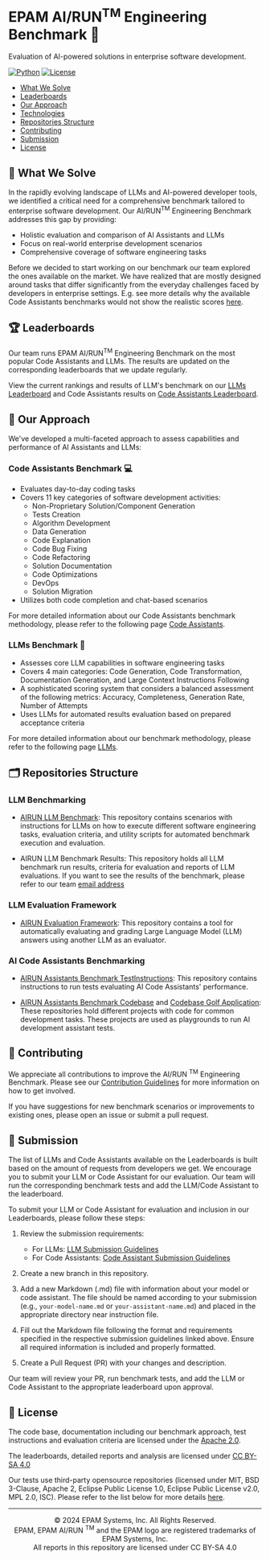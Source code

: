 # EPAM AI/RUN<sup>TM</sup> Engineering Benchmark 🚀

Evaluation of AI-powered solutions in enterprise software development.

[![Python](https://img.shields.io/badge/Python-3.12+-blue.svg)](https://www.python.org/downloads/)
[![License](https://img.shields.io/badge/License-BSD3Clause-green.svg)](https://opensource.org/license/bsd-3-clause)

- [What We Solve](#-what-we-solve)
- [Leaderboards](#-leaderboards)
- [Our Approach](#-our-approach)
- [Technologies](#-technologies)
- [Repositories Structure](#-repositories-structure)
- [Contributing](#-contributing)
- [Submission](#-submission)
- [License](#-license)

## 🎯 What We Solve

In the rapidly evolving landscape of LLMs and AI-powered developer tools, we identified a critical need for a comprehensive
benchmark tailored to enterprise software development. Our AI/RUN<sup>TM</sup> Engineering Benchmark addresses this gap by providing:

- Holistic evaluation and comparison of AI Assistants and LLMs
- Focus on real-world enterprise development scenarios
- Comprehensive coverage of software engineering tasks

Before we decided to start working on our benchmark our team explored the ones available on the market. We have realized that are mostly designed around tasks that differ significantly from the everyday challenges faced by developers in enterprise settings. E.g. see more details why the available Code Assistants benchmarks would not show the realistic scores [here](pages/sandbox-test/why-ai-run-benchmark.md).

## 🏆 Leaderboards

Our team runs EPAM AI/RUN<sup>TM</sup> Engineering Benchmark on the most popular Code Assistants and LLMs. The results are updated on the corresponding leaderboards that we update regularly.

View the current rankings and results of LLM's benchmark on our [LLMs Leaderboard](https://epam.github.io/AIRUN-Engineering-Benchmark) and Code Assistants results on [Code Assistants Leaderboard](pages/sandbox-test/code-assistants-agent-leaderboard-2025.md).

## 🔬 Our Approach

We've developed a multi-faceted approach to assess capabilities and performance of AI Assistants and LLMs:

### Code Assistants Benchmark 💻

- Evaluates day-to-day coding tasks
- Covers 11 key categories of software development activities:
    - Non-Proprietary Solution/Component Generation
    - Tests Creation
    - Algorithm Development
    - Data Generation
    - Code Explanation
    - Code Bug Fixing
    - Code Refactoring
    - Solution Documentation
    - Code Optimizations
    - DevOps
    - Solution Migration
- Utilizes both code completion and chat-based scenarios

For more detailed information about our Code Assistants benchmark methodology, please refer to
the following page  [Code Assistants](pages/sandbox-test/code-assistants-benchmark-approach.md).

### LLMs Benchmark 🧠

- Assesses core LLM capabilities in software engineering tasks
- Covers 4 main categories: Code Generation, Code Transformation, Documentation Generation, and Large Context Instructions Following
- A sophisticated scoring system that considers a balanced assessment of the following metrics: Accuracy, Completeness, Generation Rate, Number of Attempts
- Uses LLMs for automated results evaluation based on prepared acceptance criteria

For more detailed information about our benchmark methodology, please refer to
the following page [LLMs](pages/llms/llm-approach.md).

## 🗂 Repositories Structure

### LLM Benchmarking

- [AIRUN LLM Benchmark](https://github.com/epam/AIRUN-LLM-Benchmark): This repository contains scenarios with instructions for LLMs on how to execute different software engineering tasks, evaluation criteria, and utility scripts for automated benchmark execution and evaluation.

- AIRUN LLM Benchmark Results: This repository holds all LLM benchmark run results, criteria for evaluation and reports of LLM evaluations. If you want to see the results of the benchmark, please refer to our team [email address](mailto:SpecialEPM-AIRDAIRUNEngineering@epam.com) 

### LLM Evaluation Framework

- [AIRUN Evaluation Framework](https://github.com/epam/AIRUN-Evaluation-Framework): This repository contains a tool for automatically evaluating and grading Large Language Model (LLM) answers using another LLM as an evaluator.

### AI Code Assistants Benchmarking

- [AIRUN Assistants Benchmark TestInstructions](https://github.com/epam/AIRUN-Assistants-Benchmark-TestInstructions): This repository contains instructions to run tests evaluating AI Code Assistants' performance.

- [AIRUN Assistants Benchmark Codebase](https://github.com/epam/AIRUN-Assistants-Benchmark-CodeBase) and [Codebase Golf Application](https://github.com/PolinaTolkachova/golf-application): These repositories hold different projects with code for common development tasks. These projects are used as playgrounds to run AI development assistant tests.

## 🤝 Contributing

We appreciate all contributions to improve the AI/RUN <sup>TM</sup> Engineering Benchmark. Please see
our [Contribution Guidelines](CONTRIBUTING.md) for more information on how to get involved.

If you have suggestions for new benchmark scenarios or improvements to existing ones, please open an issue or submit a pull request.

## 📝 Submission

The list of LLMs and Code Assistants available on the Leaderboards is built based on the amount of requests from
developers we get. We encourage you to submit your LLM or Code Assistant for our evaluation. Our team will run the
corresponding benchmark tests and add the LLM/Code Assistant to the leaderboard.

To submit your LLM or Code Assistant for evaluation and inclusion in our Leaderboards, please follow these steps:

1. Review the submission requirements:
    - For LLMs: [LLM Submission Guidelines](pages/llms/submissions/llm-benchmark-submission.md)
    - For Code Assistants: [Code Assistant Submission Guidelines](pages/sandbox-test/submissions/assistant-code-submission.md)

2. Create a new branch in this repository.

3. Add a new Markdown (.md) file with information about your model or code assistant. The file should be named according
   to your submission (e.g., `your-model-name.md` or `your-assistant-name.md`) and placed in the appropriate directory
   near instruction file.

4. Fill out the Markdown file following the format and requirements specified in the respective submission guidelines
   linked above. Ensure all required information is included and properly formatted.

5. Create a Pull Request (PR) with your changes and description.

Our team will review your PR, run benchmark tests, and add the LLM or Code Assistant to the
appropriate leaderboard upon approval.

## 📄 License

The code base, documentation including our benchmark approach, test instructions and evaluation criteria are licensed under the [Apache 2.0](/LICENSE).

The leaderboards, detailed reports and analysis are licensed under [CC BY-SA 4.0](/REPORTS-LICENSE)

Our tests use third-party opensource repositories (licensed under MIT, BSD 3-Clause, Apache 2, Eclipse Public License 1.0, Eclipse Public License v2.0, MPL 2.0, ISC). Please refer to the list below for more details [here](third-party-repositories.md).

---

<p align="center">
    © 2024 EPAM Systems, Inc.  All Rights Reserved.<br/>
    EPAM, EPAM AI/RUN <sup>TM</sup> and the EPAM logo are registered trademarks of EPAM Systems, Inc.<br>
    All reports in this repository are licensed under CC BY-SA 4.0
</p>

